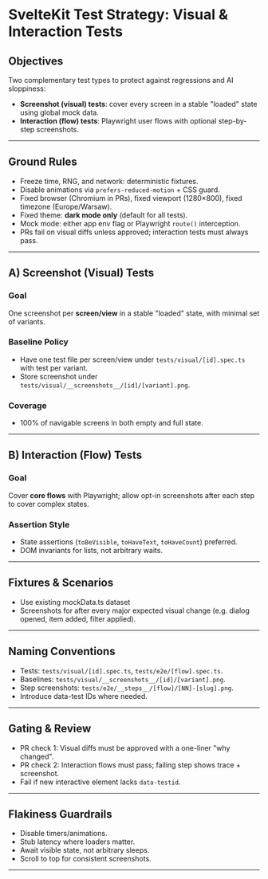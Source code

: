 # SvelteKit Test Strategy: Visual & Interaction Tests

## Objectives
Two complementary test types to protect against regressions and AI sloppiness:
- **Screenshot (visual) tests**: cover every screen in a stable "loaded" state using global mock data.
- **Interaction (flow) tests**: Playwright user flows with optional step-by-step screenshots.

---

## Ground Rules
- Freeze time, RNG, and network: deterministic fixtures.
- Disable animations via `prefers-reduced-motion` + CSS guard.
- Fixed browser (Chromium in PRs), fixed viewport (1280×800), fixed timezone (Europe/Warsaw).
- Fixed theme: **dark mode only** (default for all tests).
- Mock mode: either app env flag or Playwright `route()` interception.
- PRs fail on visual diffs unless approved; interaction tests must always pass.

---

## A) Screenshot (Visual) Tests

### Goal
One screenshot per **screen/view** in a stable "loaded" state, with minimal set of variants.

### Baseline Policy
- Have one test file per screen/view under `tests/visual/[id].spec.ts` with test per variant.
- Store screenshot under `tests/visual/__screenshots__/[id]/[variant].png`.

### Coverage
- 100% of navigable screens in both empty and full state.

---

## B) Interaction (Flow) Tests

### Goal
Cover **core flows** with Playwright; allow opt-in screenshots after each step to cover complex states.

### Assertion Style
- State assertions (`toBeVisible`, `toHaveText`, `toHaveCount`) preferred.
- DOM invariants for lists, not arbitrary waits.

---

## Fixtures & Scenarios
- Use existing mockData.ts dataset
- Screenshots for after every major expected visual change (e.g. dialog opened, item added, filter applied).

---

## Naming Conventions
- Tests: `tests/visual/[id].spec.ts`, `tests/e2e/[flow].spec.ts`.
- Baselines: `tests/visual/__screenshots__/[id]/[variant].png`.
- Step screenshots: `tests/e2e/__steps__/[flow]/[NN]-[slug].png`.
- Introduce data-test IDs where needed.

---

## Gating & Review
- PR check 1: Visual diffs must be approved with a one-liner "why changed".
- PR check 2: Interaction flows must pass; failing step shows trace + screenshot.
- Fail if new interactive element lacks `data-testid`.

---

## Flakiness Guardrails
- Disable timers/animations.
- Stub latency where loaders matter.
- Await visible state, not arbitrary sleeps.
- Scroll to top for consistent screenshots.

---

